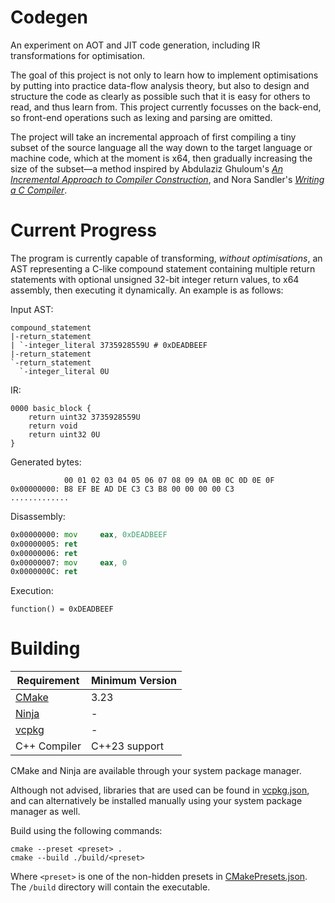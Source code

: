 # Codegen

An experiment on AOT and JIT code generation, including IR transformations for
optimisation.

The goal of this project is not only to learn how to implement optimisations by
putting into practice data-flow analysis theory, but also to design and
structure the code as clearly as possible such that it is easy for others to
read, and thus learn from. This project currently focusses on the back-end, so
front-end operations such as lexing and parsing are omitted.

The project will take an incremental approach of first compiling a tiny subset
of the source language all the way down to the target language or machine code,
which at the moment is x64, then gradually increasing the size of the
subset&mdash;a method inspired by 
Abdulaziz Ghuloum's [_An Incremental Approach to Compiler Construction_](https://citeseerx.ist.psu.edu/viewdoc/download?doi=10.1.1.88.170&rep=rep1&type=pdf),
and Nora Sandler's [_Writing a C Compiler_](https://norasandler.com/2017/11/29/Write-a-Compiler.html).

# Current Progress

The program is currently capable of transforming, _without optimisations_, an
AST representing a C-like compound statement containing multiple return
statements with optional unsigned 32-bit integer return values, to x64 assembly,
then executing it dynamically. An example is as follows:

Input AST:

```
compound_statement
|-return_statement
| `-integer_literal 3735928559U # 0xDEADBEEF
|-return_statement
`-return_statement
  `-integer_literal 0U
```

IR:

```
0000 basic_block {
    return uint32 3735928559U
    return void
    return uint32 0U
}
```

Generated bytes:

```
            00 01 02 03 04 05 06 07 08 09 0A 0B 0C 0D 0E 0F
0x00000000: B8 EF BE AD DE C3 C3 B8 00 00 00 00 C3           .............
```

Disassembly:

```asm
0x00000000: mov     eax, 0xDEADBEEF
0x00000005: ret
0x00000006: ret
0x00000007: mov     eax, 0
0x0000000C: ret
```

Execution:

```
function() = 0xDEADBEEF
```

# Building

| Requirement                             | Minimum Version |
|-----------------------------------------|-----------------|
| [CMake](https://cmake.org/)             | 3.23            |
| [Ninja](https://ninja-build.org/)       | -               |
| [vcpkg](https://vcpkg.io/en/index.html) | -               |
| C++ Compiler                            | C++23 support   |

CMake and Ninja are available through your system package manager.

Although not advised, libraries that are used can be found in
[vcpkg.json](/vcpkg.json), and can alternatively be installed manually using
your system package manager as well.

Build using the following commands:

```
cmake --preset <preset> .
cmake --build ./build/<preset>
```

Where `<preset>` is one of the non-hidden presets in
[CMakePresets.json](/CMakePresets.json). The `/build` directory will contain the
executable.
